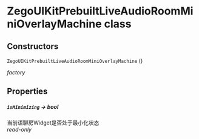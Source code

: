 

# ZegoUIKitPrebuiltLiveAudioRoomMiniOverlayMachine class

## Constructors

`ZegoUIKitPrebuiltLiveAudioRoomMiniOverlayMachine` ()

   _factory_

## Properties


##### `isMinimizing` &#8594; bool

当前语聊房Widget是否处于最小化状态  
_<span class="feature">read-only</span>_

